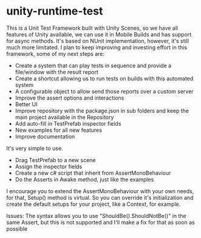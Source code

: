 # unity-runtime-test
This is a Unit Test Framework built with Unity Scenes, so we have all features of Unity available, we can use it in Mobile Builds and has support for async methods. 
It's based on NUnit implementation, however, it's still much more limitated. 
I plan to keep improving and investing effort in this framework, some of my next steps are:

- Create a system that can play tests in sequence and provide a file/window with the result report
- Create a shortcut allowing us to run tests on builds with this automated system
- A configurable object to allow send those reports over a custom server
- Improve the assert options and interactions
- Better UI
- Improve repository with the package.json in sub folders and keep the main project available in the Repository
- Add auto-fill in TestPrefab inspector fields
- New examples for all new features
- Improve documentation

It's very simple to use. 
- Drag TestPrefab to a new scene
- Assign the inspector fields
- Create a new c# script that inherit from AssertMonoBehaviour
- Do the Asserts in Awake method, just like the examples

I encourage you to extend the AssertMonoBehaviour with your own needs, for that, Setup() method is virtual.
So you can override it's initialization and create the default setups for your project, like a Context, for example.

Issues:
The syntax allows you to use "ShouldBe().ShouldNotBe()" in the same Assert, but this is not supported and I'll make a fix for that as soon as possible
